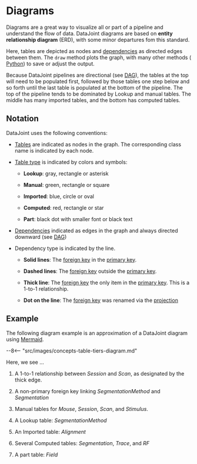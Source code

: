# Diagrams

Diagrams are a great way to visualize all or part of a pipeline and understand the flow
of data. DataJoint diagrams are based on **entity relationship diagram** (ERD), with
some minor departures fom this standard. 

Here, tables are depicted as nodes and [dependencies](../dependencies) as directed edges
between them. The `draw` method plots the graph, with many other methods (
[Python](https://datajoint.com/docs/core/datajoint-python/latest/api/datajoint/diagram/)) to
save or adjust the output.

Because DataJoint pipelines are directional (see [DAG](../../../glossary#dag)), the
tables at the top will need to be populated first, followed by those tables one step
below and so forth until the last table is populated at the bottom of the pipeline. The
top of the pipeline tends to be dominated by Lookup and manual tables. The middle has
many imported tables, and the bottom has computed tables.

## Notation

DataJoint uses the following conventions:

-   [Tables](../table-definitions) are indicated as nodes in the graph. The
    corresponding class name is indicated by each node.

-   [Table type](../../reproduce/table-tiers) is indicated by colors and symbols: 

    - **Lookup**: gray, rectangle or asterisk
    
    - **Manual**: green, rectangle or square
    
    - **Imported**: blue, circle or oval
    
    - **Computed**: red, rectangle or star
    
    - **Part**: black dot with smaller font or black text

-   [Dependencies](../dependencies) indicated as edges in the graph and always
    directed downward (see [DAG](../../glossary#dag))

-   Dependency type is indicated by the line.

    - **Solid lines**: The [foreign key](../../glossary#foreign-key) in the
      [primary key](../../glossary#primary-key).

    - **Dashed lines**: The [foreign key](../../glossary#foreign-key) outside the
      [primary key](../../glossary#primary-key). 

    - **Thick line**: The [foreign key](../../glossary#foreign-key) the only item in
      the [primary key](../../glossary#primary-key). This is a 1-to-1 relationship.

    - **Dot on the line**: The [foreign key](../../glossary#foreign-key) was renamed
      via the [projection](../../query-lang/operators#proj)

## Example

The following diagram example is an approximation of a DataJoint diagram using
[Mermaid](https://mermaid-js.github.io/mermaid/#/).

--8<-- "src/images/concepts-table-tiers-diagram.md"

Here, we see ...

1. A 1-to-1 relationship between *Session* and *Scan*, as designated by the thick edge.

2. A non-primary foreign key linking *SegmentationMethod* and *Segmentation*

3. Manual tables for *Mouse*, *Session*, *Scan*, and *Stimulus*.

4. A Lookup table: *SegmentationMethod*

5. An Imported table: *Alignment*

6. Several Computed tables: *Segmentation*, *Trace*, and *RF*

7. A part table: *Field*

